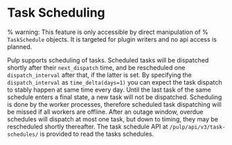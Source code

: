 

# Task Scheduling

% warning: This feature is only accessible by direct manipulation of
% ``TaskSchedule`` objects. It is targeted for plugin writers and no api access is planned.

Pulp supports scheduling of tasks. Scheduled tasks will be dispatched shortly after their
`next_dispatch` time, and be rescheduled one `dispatch_interval` after that, if the latter is
set. By specifying the `dispatch_interval` as `time_delta(days=1)` you can expect the task
dispatch to stably happen at same time every day. Until the last task of the same schedule enters a
final state, a new task will not be dispatched. Scheduling is done by the worker processes,
therefore scheduled task dispatching will be missed if all workers are offline. After an outage
window, overdue schedules will dispatch at most one task, but down to timing, they may be
rescheduled shortly thereafter. The task schedule API at `/pulp/api/v3/task-schedules/` is
provided to read the tasks schedules.
